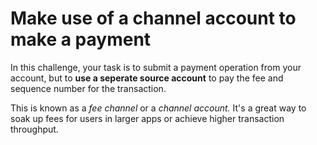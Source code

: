 # Make use of a channel account to make a payment
In this challenge, your task is to submit a payment operation from your account, but to **use a seperate source account** to pay the fee and sequence number for the transaction.

This is known as a _fee channel_ or a _channel account._ It's a great way to soak up fees for users in larger apps or achieve higher transaction throughput.
